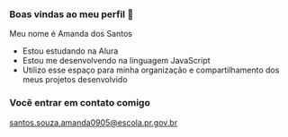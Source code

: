 ### Boas vindas ao meu perfil  💙

Meu nome é Amanda dos Santos 

- Estou estudando na Alura 
-  Estou me desenvolvendo na linguagem JavaScript
- Utilizo esse espaço para minha organização e compartilhamento dos meus projetos desenvolvido

### Vocẽ entrar em contato comigo 

santos.souza.amanda0905@escola.pr.gov.br
